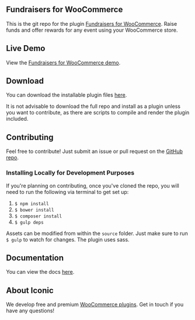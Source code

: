 ## Fundraisers for WooCommerce

This is the git repo for the plugin [Fundraisers for WooCommerce](https://iconicwp.com/products/fundraisers-for-woocommerce/). Raise funds and offer rewards for any event using your WooCommerce store.

## Live Demo

View the [Fundraisers for WooCommerce demo](http://demos.iconicwp.com/fundraisers-for-woocommerce/).

## Download

You can download the installable plugin files [here](https://github.com/iconicwp/fundraisers-for-woocommerce/raw/master/dist/iconic-woo-fundraisers.zip).

It is not advisable to download the full repo and install as a plugin unless you want to contribute, as there are scripts to compile and render the plugin included.

## Contributing

Feel free to contribute! Just submit an issue or pull request on the [GitHub repo](https://github.com/iconicwp/).

### Installing Locally for Development Purposes

If you're planning on contributing, once you've cloned the repo, you will need to run the following via terminal to get set up:

1. `$ npm install`
2. `$ bower install`
3. `$ composer install`
4. `$ gulp deps`

Assets can be modified from within the `source` folder. Just make sure to run `$ gulp` to watch for changes. The plugin uses sass.

## Documentation

You can view the docs [here](https://github.com/iconicwp/fundraisers-for-woocommerce/blob/master/dist/readme.md).

## About Iconic

We develop free and premium [WooCommerce plugins](https://iconicwp.com/products/). Get in touch if you have any questions!